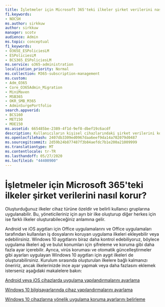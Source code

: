 ```yaml
---
title: İşletmeler için Microsoft 365'teki ilkeler şirket verilerini nasıl korur?
f1.keywords:
- NOCSH
ms.author: sirkkuw
author: sirkkuw
manager: scotv
audience: Admin
ms.topic: conceptual
f1_keywords:
- O365E_ESPoliciesLM
- ESPoliciesLM
- BCS365_ESPoliciesLM
ms.service: o365-administration
localization_priority: Normal
ms.collection: M365-subscription-management
ms.custom:
- Adm_O365
- Core_O365Admin_Migration
- MiniMaven
- MSB365
- OKR_SMB_M365
- AdminSurgePortfolio
search.appverid:
- BCS160
- MET150
- MOE150
ms.assetid: 665485be-2389-4f1d-9ef8-dbef19c6acdf
description: Kullanıcıların kişisel cihazlarındaki şirket verilerini korumak için, belirli aygıtları ve güvenlik gruplarını hedefleyen ilkeler kullanın.
ms.openlocfilehash: 2407db3309ed0967daa6eef9da14a702079d0487
ms.sourcegitcommit: 2d59b24b877487f3b84aefdc7b1e200a21009999
ms.translationtype: MT
ms.contentlocale: tr-TR
ms.lasthandoff: 05/27/2020
ms.locfileid: "44400900"
---
```

# <a name="how-policies-in-microsoft-365-for-business-protect-company-data"></a>İşletmeler için Microsoft 365'teki ilkeler şirket verilerini nasıl korur?

Oluşturduğunuz ilkeler cihaz türüne özeldir ve belirli kullanıcı gruplarına uygulanabilir. Bu, yöneticileriniz için ayrı bir ilke oluşturup diğer herkes için ise farklı ilkeler oluşturabileceğiniz anlamına gelir.
  
Android ve iOS aygıtları için Office uygulamalarını ve Office uygulamaları tarafından kullanılan iş dosyalarını koruyan uygulama ilkeleri ekleyebilir veya edebilirsiniz. Windows 10 aygıtlarını biraz daha kontrol edebiliyoruz, böylece uygulama ilkeleri ağ ve bulut konumları için şifreleme ve koruma gibi daha fazla ayar içerebilir. Ayrıca, virüs koruması ve otomatik güncelleştirmeler gibi ayarları uygulayan Windows 10 aygıtları için aygıt ilkeleri de oluşturabilirsiniz. Kurulum sırasında oluşturulan ilkelere bağlı kalmanızı öneririz, ancak ilkelerinizde ince ayar yapmak veya daha fazlasını eklemek isterseniz aşağıdaki makalelere bakın:
  
[Android veya iOS cihazlarda uygulama yapılandırmalarını ayarlama](app-protection-settings-for-android-and-ios.md)
  
[Windows 10 bilgisayarlarında cihaz yapılandırmalarını ayarlama](protection-settings-for-windows-10-pcs.md)
  
[Windows 10 cihazlarına yönelik uygulama koruma ayarlarını belirleme](protection-settings-for-windows-10-devices.md)
  

